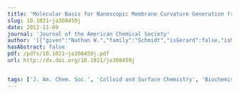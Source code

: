 ```yaml
---
title: 'Molecular Basis for Nanoscopic Membrane Curvature Generation from Quantum Mechanical Models and Synthetic Transporter Sequences'
slug: 10.1021~ja308459j
date: 2012-11-09
journal: 'Journal of the American Chemical Society'
author: '[{"given":"Nathan W.","family":"Schmidt","isGerard":false,"isMember":true,"isFirst":false,"isCorresponding":false},{"given":"Michael","family":"Lis","isGerard":false,"isMember":false,"isFirst":false,"isCorresponding":false},{"given":"Kun","family":"Zhao","isGerard":false,"isMember":true,"isFirst":false,"isCorresponding":false},{"given":"Ghee Hwee","family":"Lai","isGerard":false,"isMember":true,"isFirst":false,"isCorresponding":false},{"given":"Anastassia N.","family":"Alexandrova","isGerard":false,"isMember":false,"isFirst":false,"isCorresponding":false},{"given":"Gregory N.","family":"Tew","isGerard":false,"isMember":false,"isFirst":false,"isCorresponding":false},{"given":"Gerard C. L.","family":"Wong","isGerard":true,"isMember":true,"isFirst":false,"isCorresponding":false}]'
hasAbstract: false
pdf: /pdfs/10.1021~ja308459j.pdf
url: http://dx.doi.org/10.1021/ja308459j


tags: ['J. Am. Chem. Soc.', 'Colloid and Surface Chemistry', 'Biochemistry', 'General Chemistry', 'Catalysis']
---
```

<!--truncate-->